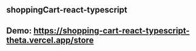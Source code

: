 ## shoppingCart-react-typescript
####
## Demo:   https://shopping-cart-react-typescript-theta.vercel.app/store
